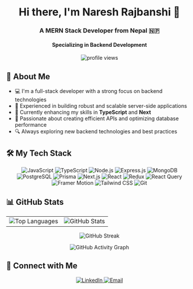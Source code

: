 <h1 align="center">Hi there, I'm Naresh Rajbanshi 👋</h1>
<h3 align="center">A MERN Stack Developer from Nepal 🇳🇵</h3>
<h4 align="center">Specializing in Backend Development</h4>

<p align="center">
  <img src="https://komarev.com/ghpvc/?username=f0rsakeN-afk&label=👀%20Visitors&color=ff69b4&style=for-the-badge" alt="profile views" />
</p>

<h2>🚀 About Me</h2>

- 💻 I'm a full-stack developer with a strong focus on backend technologies
- 🔧 Experienced in building robust and scalable server-side applications
- 🌱 Currently enhancing my skills in **TypeScript** and **Next**
- 🎯 Passionate about creating efficient APIs and optimizing database performance
- 🔍 Always exploring new backend technologies and best practices

<h2>🛠️ My Tech Stack</h2>

<p align="center">
  <img src="https://img.shields.io/badge/JavaScript-F7DF1E?style=for-the-badge&logo=javascript&logoColor=black" alt="JavaScript" />
  <img src="https://img.shields.io/badge/TypeScript-007ACC?style=for-the-badge&logo=typescript&logoColor=white" alt="TypeScript" />
  <img src="https://img.shields.io/badge/Node.js-43853D?style=for-the-badge&logo=node.js&logoColor=white" alt="Node.js" />
  <img src="https://img.shields.io/badge/Express.js-404D59?style=for-the-badge" alt="Express.js" />
  <img src="https://img.shields.io/badge/MongoDB-4EA94B?style=for-the-badge&logo=mongodb&logoColor=white" alt="MongoDB" />
  <img src="https://img.shields.io/badge/PostgreSQL-4169E1?style=for-the-badge&logo=postgresql&logoColor=white" alt="PostgreSQL" />
  <img src="https://img.shields.io/badge/Prisma-2D3748?style=for-the-badge&logo=prisma&logoColor=white" alt="Prisma" />
  <img src="https://img.shields.io/badge/Next.js-000000?style=for-the-badge&logo=next.js&logoColor=white" alt="Next.js" />
  <img src="https://img.shields.io/badge/React-20232A?style=for-the-badge&logo=react&logoColor=61DAFB" alt="React" />
  <img src="https://img.shields.io/badge/Redux-593D88?style=for-the-badge&logo=redux&logoColor=white" alt="Redux" />
  <img src="https://img.shields.io/badge/React_Query-FF4154?style=for-the-badge&logo=react-query&logoColor=white" alt="React Query" />
  <img src="https://img.shields.io/badge/Framer_Motion-0055FF?style=for-the-badge&logo=framer&logoColor=white" alt="Framer Motion" />
  <img src="https://img.shields.io/badge/Tailwind_CSS-38B2AC?style=for-the-badge&logo=tailwind-css&logoColor=white" alt="Tailwind CSS" />
  <img src="https://img.shields.io/badge/Git-F05032?style=for-the-badge&logo=git&logoColor=white" alt="Git" />
</p>



<h2>📊 GitHub Stats</h2>

<div align="center">
  <table>
    <tr>
      <td>
        <img src="https://github-readme-stats.vercel.app/api/top-langs?username=f0rsakeN-afk&show_icons=true&locale=en&layout=compact&theme=radical" alt="Top Languages" />
      </td>
      <td>
        <img src="https://github-readme-stats.vercel.app/api?username=f0rsakeN-afk&show_icons=true&locale=en&theme=radical" alt="GitHub Stats" />
      </td>
    </tr>
  </table>
  
  <img src="https://github-readme-streak-stats.herokuapp.com/?user=f0rsakeN-afk&theme=radical" alt="GitHub Streak" />
</div>


<p align="center">
  <img src="https://github-readme-activity-graph.vercel.app/graph?username=f0rsakeN-afk&bg_color=0d1117&color=58a6ff&line=4caf50&point=1db954&area=true&hide_border=true" alt="GitHub Activity Graph" />
</p>




<h2>🤝 Connect with Me</h2>

<p align="center">
  <a href="https://linkedin.com/in/f0rsaken" target="_blank">
    <img src="https://img.shields.io/badge/LinkedIn-0077B5?style=for-the-badge&logo=linkedin&logoColor=white" alt="LinkedIn" />
  </a>
  <a href="mailto:Nareshwork13@gmail.com">
    <img src="https://img.shields.io/badge/Email-D14836?style=for-the-badge&logo=gmail&logoColor=white" alt="Email" />
  </a>
</p>
